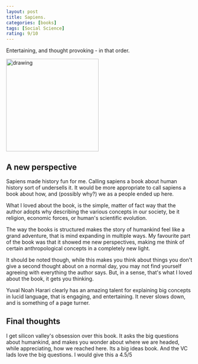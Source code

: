 ```yaml
---
layout: post
title: Sapiens.
categories: [books]
tags: [Social Science]
rating: 9/10
---
```


Entertaining, and thought provoking - in that order.

<img src="https://www.kurzweilai.net/images/sapiens-cover.jpg" alt="drawing" width="250"/>

## A new perspective

Sapiens made history fun for me. Calling sapiens a book about human history sort of undersells it. It would be more appropriate to call sapiens a book about how, and (possibly why?) we as a people ended up here. 

What I loved about the book, is the simple, matter of fact way that the author adopts why describing the various concepts in our society, be it religion, economic forces, or human's scientific evolution.

The way the books is structured makes the story of humankind feel like a grand adventure, that is mind expanding in multiple ways. My favourite part of the book was that it showed me new perspectives, making me think of certain anthropological concepts in a completely new light. 

It should be noted though, while this makes you think about things you don't give a second thought about on a normal day, you may not find yourself agreeing with everything the author says. But, in a sense, that's what I loved about the book, it gets you thinking. 

Yuval Noah Harari clearly has an amazing talent for explaining big concepts in lucid language, that is engaging, and entertaining. It never slows down, and is something of a page turner.
## Final thoughts

I get silicon valley's obsession over this book. It asks the big questions about humankind, and makes you wonder about where we are headed, while appreciating, how we reached here. Its a big ideas book. And the VC lads love the big questions. I would give this a 4.5/5
